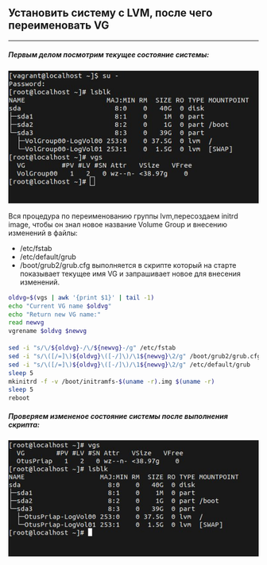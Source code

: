 ## Установить систему с LVM, после чего переименовать VG
******************************************************************************
##### Первым делом посмотрим текущее состояние системы:

![](https://raw.githubusercontent.com/sirrax/otus-linux/master/m1_l7_grub/dz2-lvm-change-vg/media/lvm3.jpg)

Вся процедура по переименованию группы lvm,пересоздаем initrd image, чтобы он знал новое название Volume Group и внесению изменений в файлы:
* /etc/fstab
* /etc/default/grub
* /boot/grub2/grub.cfg
выполняется в скрипте который на старте показывает текущее имя VG и запрашивает новое для внесения изменений.


```sh
oldvg=$(vgs | awk '{print $1}' | tail -1)
echo "Current VG name $oldvg"
echo "Return new VG name:"
read newvg
vgrename $oldvg $newvg

sed -i "s/\/${oldvg}-/\/${newvg}-/g" /etc/fstab
sed -i "s/\([/=]\)${oldvg}\([-/]\)/\1${newvg}\2/g" /boot/grub2/grub.cfg
sed -i "s/\([/=]\)${oldvg}\([-/]\)/\1${newvg}\2/g" /etc/default/grub
sleep 5
mkinitrd -f -v /boot/initramfs-$(uname -r).img $(uname -r)
sleep 5
reboot
```
##### Проверяем измененое состояние системы после выполнения скрипта:
![](https://raw.githubusercontent.com/sirrax/otus-linux/master/m1_l7_grub/dz2-lvm-change-vg/media/lvm4.jpg)

